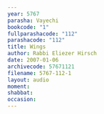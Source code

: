 ```yaml
---
year: 5767
parasha: Vayechi
bookcode: "1"
fullparashacode: "112"
parashacode: "112"
title: Wings
author: Rabbi Eliezer Hirsch
date: 2007-01-06
archivecode: 57671121
filename: 5767-112-1
layout: audio
moment: 
shabbat: 
occasion: 
---
```

